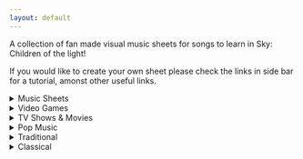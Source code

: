 ```yaml
---
layout: default
---
```


<p>A collection of fan made visual music sheets for songs to learn in Sky: Children of the light!</p>
If you would like to create your own sheet please check the links in side bar for a tutorial, amonst other useful links.</p>


<details>
  <summary>Music Sheets</summary>
  
Can't Help Falling in Love (Intro)  
Graduation Photo  
Hallelujah  
Illusionary Daytime Flute  
Kiss the Rain  
Love Like You
Mitsuha's Theme - Kimi No Na wa  
Superstition  
You are my Sunshine  
</details>

<details>
  <summary>Video Games</summary>
  
Dearly Beloved - Kingdom Hearts   

Pokemon Center Theme  

Song of Storms - Legend of Zelda  

Super Mario NES Theme (simple version)  

Super Mario NES Theme (with chords)  

Sweden (Minecraft) - C418  

Threshold (Journey)  

Zelda's Lullaby (Ocarina of Time)  
</details>

<details>
  <summary>TV Shows & Movies</summary>

Always With Me - Spirited Away
Binary Sunset - Star Wars
Dango daikazoku - Kyoto Animation
Davy Jones Theme - Pirates of the Caribbean
Do-Re-Mi - The Sound of Music
Godfather Theme - Speak Softly Love
Harry Potter - Hedwig's Theme (Advanced)
Little Boxes - Weeds
Married Life - UP
My Heart Will Go On - Titanic Theme
Rugrats Theme
Shiny (Moana)
Somewhere Over the Rainbow (Advanced)
穿越时空的思念
</details>

<details>
  <summary>Pop Music</summary>
  
Eleanor Rigby (The Beatles)
Hey Jude (The Beatles)
Island in the Sun (Weezer)
Kaze wo atsumete (Happy End, 1971)
Last Christmas (first verse)
Take on me (A-Ah)
With a little help from my friends (The Beatles)
Yellow Submarine (The Beatles)
Yesterday (The Beatles)
Young Dumb & Broke (Khalid)
</details>

<details>
  <summary>Traditional</summary>
  
Amazing Grace (John Newton)
American folk songs
Scarborough Fair
</details>

<details>
  <summary>Classical</summary>
  
Carol of the Bells
Clair de Lune - Debussy
Für Elise (Beethoven)
Jesu, Joy of Man's Desiring
Lullaby (Brahms)
Ode to Joy (Beethoven)
</details>
